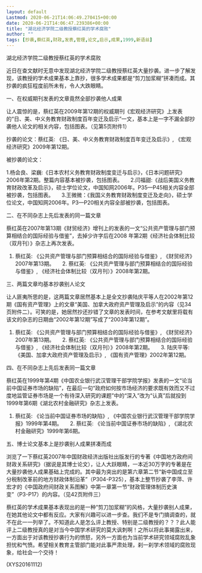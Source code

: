 ```yaml
---
layout: default
Lastmod: 2020-06-21T14:06:49.270415+00:00
date: 2020-06-21T14:06:47.239386+00:00
title: "湖北经济学院二级教授蔡红英的学术腐败"
author: ""
tags: [抄袭,蔡红英,财政,发表,管理,论文,启示,成果,1999,新语丝]
---
```


湖北经济学院二级教授蔡红英的学术腐败

近日在查文献时无意中发现湖北经济学院二级教授蔡红英大量抄袭。进一步了解发现，该教授的学术成果基本上靠抄，很多学术成果都是“剪刀加浆糊”拼凑而成。其抄袭的疯狂程度前所未有，令人大跌眼睛。

一、在权威期刊发表的文章竟然全部抄袭他人成果

让人震惊的是，蔡红英在2009年第12期的权威期刊《宏观经济研究》上发表的“日、美、中义务教育财政制度百年变迁及启示”一文，基本上是一字不漏全部抄袭他人论文的相关内容，包括图表。（见第5页附件1）

抄袭的论文：蔡红英: 《日、美、中义务教育财政制度百年变迁及启示》, 《宏观经济研究》2009年第12期。

被抄袭的论文：

1.杨会良、梁巍:《日本农村义务教育财政制度变迁与启示》，《日本问题研究》2006年第2期。整篇内容基本被抄袭，包括图表。　　2.闫福甜:《战后美国义务教育财政改革及启示》，硕士学位论文，中国知网2006年。P35—P45相关内容全部被抄袭，包括图表。　　3.王微微：《我国义务教育财政制度变迁及走向》，硕士学位论文，中国知网2006年。P3—P20相关内容全部被抄袭，包括图表。

二、在不同杂志上先后发表的同一篇文章

蔡红英在2007年第13期《财贸经济》增刊上的发表的一文“公共资产管理与部门预算相结合的国际经验与借鉴”，去掉少许字后在2008 年第2期《经济社会体制比较（双月刊）》杂志上再次发表。

1. 蔡红英: 《公共资产管理与部门预算相结合的国际经验与借鉴》, 《财贸经济》2007年第13期。　　2. 蔡红英: 《公共资产管理与部门预算相结合的国际经验与借鉴》, 《经济社会体制比较（双月刊）》2008年第2期。

三、两篇文章均基本抄袭别人论文

让人匪夷所思的是，这两篇文章居然基本上是全文抄袭陆庆平等人在2002年第12期《国有资产管理》上的文章“美国、加拿大政府资产管理及启示”的内容（见34页附件二）。可笑的是，她居然抄还抄错了文章的发表时间，在参考文献里将载有该文的杂志的日期由“2002年第12期”写成了“2003年第12期”。

1. 蔡红英: 《公共资产管理与部门预算相结合的国际经验与借鉴》, 《财贸经济》2007年第13期。　　2. 蔡红英: 《公共资产管理与部门预算相结合的国际经验与借鉴》, 《经济社会体制比较（双月刊）》2008年第2期。　　3. 陆庆平等: 《美国、加拿大政府资产管理及启示》, 《国有资产管理》2002年第12期。

四、在不同杂志上先后发表同一篇文章

蔡红英在1999年第4期《中国农业银行武汉管理干部学院学报》发表的一文“论当前中国证券市场的缺陷”，在最后一句“政府如何按市场经济的要求既有效而又不过度地监管证券市场是一个有待深入研究的课题”中的“深入”改为“认真”后就投到1999年第6期《湖北农村金融研究》杂志上发表。

1. 蔡红英: 《论当前中国证券市场的缺陷》, 《中国农业银行武汉管理干部学院学报》1999年第4期。　　2. 蔡红英: 《论当前中国证券市场的缺陷》, 《湖北农村金融研究》1999年第6期。

五、博士论文基本上是抄袭别人成果拼凑而成

浏览了一下蔡红英2007年中国财政经济出版社出版发行的专著《中国地方政府间财政关系研究》（据说是其博士论文），让人大跃眼睛，一本近30万字的专著是在大量抄袭他人成果基础上完成的。其中最为突出的是第六章第二节“新中国成立至分税制改革前的地方财政体制沿革”（P304-P325），基本上整节抄袭了李萍、许宏才的《中国政府间财政关系图解》中第一章第一节“财政管理体制历史演变”（P3-P17）的内容。（见42页附件三）

蔡红英的学术成果基本表现出的是一种“剪刀加浆糊”的风格，大量抄袭别人成果，在她其他论文中都有反应。大家有兴趣可以进一步查。我们不是专门搞调查的，就不在此一一列举了。不知道此人是怎么评上教授、特别是二级教授的？？？此人能评上二级教授真的是对当今中国学术研究的莫大讽刺啊！之所以将此事揭露出来，一方面出于对该教授抄袭行为的愤怒，另外一方面也为当前学术研究领域腐败乱象担忧和气愤。希望相关教育主管部门能对此事严肃处理，刹一刹学术领域的腐败现象，给社会一个交待！

(XYS20161112)


